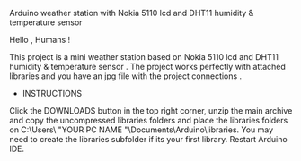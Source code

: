 
Arduino weather station with Nokia 5110 lcd and DHT11 humidity &amp; temperature sensor 


 Hello , Humans ! 
 
This project is a mini weather station based on Nokia 5110 lcd and DHT11 humidity & temperature sensor . The project works perfectly with attached libraries and you have an jpg file with the project connections . 

- INSTRUCTIONS 

Click the DOWNLOADS button in the top right corner, unzip the main archive and copy the uncompressed libraries folders  and place the libraries folders on C:\Users\ "YOUR PC NAME "\Documents\Arduino\libraries. You may need to create the libraries subfolder if its your first library. Restart Arduino IDE.

 
